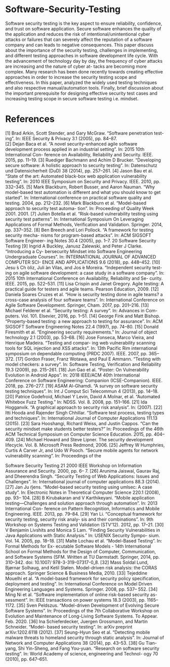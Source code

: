 # Software-Security-Testing

Software security testing is the key aspect to ensure reliability, confidence, and trust on software application. Secure software enhances the quality of the application and reduces the risk of intentional/unintentional cyber attacks or failures that can severely affect the reputation of a software company and can leads to negative consequences. This paper discuss about the importance of the security testing, challenges in implementing, and different testing approaches in software development life cycle. With the advancement of technology day by day, the frequency of cyber attacks are increasing and the nature of cyber at- tacks are becoming more complex. Many research has been done recently towards creating effective approaches in order to increase the security testing scope and effectiveness. In this paper, analyzed the widely used testing techniques and also respective manual/automation tools. Finally, brief discussion about the important prerequisite for designing effective security test cases and increasing testing scope in secure software testing i.e. mindset.
# References

[1] Brad Arkin, Scott Stender, and Gary McGraw. “Software penetration test- ing”. In: IEEE Security & Privacy 3.1 (2005), pp. 84–87.\
[2] Dejan Baca et al. “A novel security-enhanced agile software development process applied in an industrial setting”. In: 2015 10th International Con- ference on Availability, Reliability and Security. IEEE. 2015, pp. 11–19.
[3] Ruediger Bachmann and Achim D Brucker. “Developing secure software: A holistic approach to security testing”. In: Datenschutz und Datensicherheit (DuD) 38 (2014), pp. 257–261.
[4] Jason Bau et al. “State of the art: Automated black-box web application vulnerability testing”. In: 2010 IEEE Symposium on Security and Privacy. IEEE. 2010, pp. 332–345.
[5] Mark Blackburn, Robert Busser, and Aaron Nauman. “Why model-based test automation is different and what you should know to get started”. In: International conference on practical software quality and testing. 2004, pp. 212–232.
[6] Mark Blackburn et al. “Model-based approach to security test automa- tion”. In: Proceeding of Quality Week 2001. 2001.
[7] Julien Botella et al. “Risk-based vulnerability testing using security test patterns”. In: International Symposium On Leveraging Applications of Formal Methods, Verification and Validation. Springer. 2014, pp. 337–352.
[8] Ben Breech and Lori Pollock. “A framework for testing security mecha- nisms for program-based attacks”. In: ACM SIGSOFT Software Engineer- ing Notes 30.4 (2005), pp. 1–7.
20 Software Security Testing
[9] Ingrid A Buckley, Janusz Zalewski, and Peter J Clarke. “Introducing a Cy- bersecurity Mindset into Software Engineering Undergraduate Courses”. In: INTERNATIONAL JOURNAL OF ADVANCED COMPUTER SCI- ENCE AND APPLICATIONS 9.6 (2018), pp. 448–452.
[10] Jesu ́s Ch ́oliz, Juli ́an Vilas, and Jos ́e Moreira. “Independent security test- ing on agile software development: a case study in a software company”. In: 2015 10th International Conference on Availability, Reliability and Se- curity. IEEE. 2015, pp. 522–531.
[11] Lisa Crispin and Janet Gregory. Agile testing: A practical guide for testers and agile teams. Pearson Education, 2009.
[12] Daniela Soares Cruzes et al. “How is security testing done in agile teams? a cross-case analysis of four software teams”. In: International Conference on Agile Software Development. Springer, Cham. 2017, pp. 201–216.
[13] Michael Felderer et al. “Security testing: A survey”. In: Advances in Com- puters. Vol. 101. Elsevier, 2016, pp. 1–51.
[14] George Fink and Matt Bishop. “Property-based testing: a new approach to testing for assurance”. In: ACM SIGSOFT Software Engineering Notes 22.4 (1997), pp. 74–80.
[15] Donald Firesmith et al. “Engineering security requirements.” In: Journal of object technology 2.1 (2003), pp. 53–68.
[16] Jose Fonseca, Marco Vieira, and Henrique Madeira. “Testing and compar- ing web vulnerability scanning tools for SQL injection and XSS attacks”. In: 13th Pacific Rim international symposium on dependable computing (PRDC 2007). IEEE. 2007, pp. 365–372.
[17] Gordon Fraser, Franz Wotawa, and Paul E Ammann. “Testing with model checkers: a survey”. In: Software Testing, Verification and Reliability 19.3 (2009), pp. 215–261.
[18] Jun Gao et al. “Poster: On Vulnerability Evolution in Android Apps”. In:
2018 IEEE/ACM 40th International Conference on Software Engineering:
Companion (ICSE-Companion). IEEE. 2018, pp. 276–277.
[19] ASAM Al-Ghamdi. “A survey on software security testing techniques”. In:
Int J Comput Sci Telecommun 4 (2013), pp. 14–18.
[20] Patrice Godefroid, Michael Y Levin, David A Molnar, et al. “Automated
Whitebox Fuzz Testing.” In: NDSS. Vol. 8. 2008, pp. 151–166.
[21] Ida Hogganvik. “A graphical approach to security risk analysis”. In: (2007).
[22] Itti Hooda and Rajender Singh Chhillar. “Software test process, testing
types and techniques”. In: International Journal of Computer Applications
111.13 (2015).
[23] Sara Hooshangi, Richard Weiss, and Justin Cappos. “Can the security
mindset make students better testers?” In: Proceedings of the 46th ACM
Technical Symposium on Computer Science Education. 2015, pp. 404–409.
[24] Michael Howard and Steve Lipner. The security development lifecycle.
Vol. 8. Microsoft Press Redmond, 2006.
[25] Jeffrey W Humphries, Curtis A Carver Jr, and Udo W Pooch. “Secure
mobile agents for network vulnerability scanning”. In: Proceedings of the

Software Security Testing 21
2000 IEEE Workshop on Information Assurance and Security. 2000, pp. 6–
7.
[26] Arunima Jaiswal, Gaurav Raj, and Dheerendra Singh. “Security Testing
of Web Applications: Issues and Challenges”. In: International journal of
computer applications 88.3 (2014).
[27] Jan Ju ̈rjens. “Model-based security testing using umlsec: A case study”.
In: Electronic Notes in Theoretical Computer Science 220.1 (2008), pp. 93–
104.
[28] B Kirubakaran and V Karthikeyani. “Mobile application testing—Challenges
and solution approach through automation”. In: 2013 International Con- ference on Pattern Recognition, Informatics and Mobile Engineering. IEEE. 2013, pp. 79–84.
[29] Yan Li. “Conceptual framework for security testing, security risk analy- sis and their combinations”. In: 9th Workshop on Systems Testing and Validation (STV’12). 2012, pp. 17–21.
[30] V Benjamin Livshits and Monica S Lam. “Finding Security Vulnerabilities in Java Applications with Static Analysis.” In: USENIX Security Sympo- sium. Vol. 14. 2005, pp. 18–18.
[31] Malte Lochau et al. “Model-Based Testing”. In: Formal Methods for Ex- ecutable Software Models - 14th International School on Formal Methods for the Design of Computer, Communication, and Software Systems (SFM. Written at TU Darmstadt. Springer, 2014, pp. 310–342. doi: 10.1007/ 978-3-319-07317-0_8.
[32] Mass Soldal Lund, Bjørnar Solhaug, and Ketil Stølen. Model-driven risk analysis: the CORAS approach. Springer Science & Business Media, 2010.
[33] Tejeddine Mouelhi et al. “A model-based framework for security policy specification, deployment and testing”. In: International Conference on
Model Driven Engineering Languages and Systems. Springer. 2008, pp. 537–
552.
[34] Ming Ni et al. “Software implementation of online risk-based security as-
sessment”. In: IEEE transactions on power systems 18.3 (2003), pp. 1165–
1172.
[35] Sven Peldszus. “Model-driven Development of Evolving Secure Software
Systems”. In: Proceedings of the 7th Collaborative Workshop on Evolution
and Maintenance of Long-Living Software Systems. To Appear. Feb. 2020.
[36] Ina Schieferdecker, Juergen Grossmann, and Martin Schneider. “Model-
based security testing”. In: arXiv preprint arXiv:1202.6118 (2012).
[37] Seung-Hyun Seo et al. “Detecting mobile malware threats to homeland security through static analysis”. In: Journal of Network and Computer
Applications 38 (2014), pp. 43–53.
[38] Gu Tian-yang, Shi Yin-Sheng, and Fang You-yuan. “Research on software
security testing”. In: World Academy of science, engineering and Technol- ogy 70 (2010), pp. 647–651.
